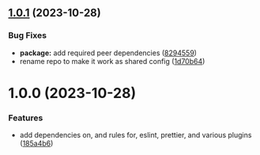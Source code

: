## [1.0.1](https://github.com/Lundalogik/eslint-config/compare/v1.0.0...v1.0.1) (2023-10-28)


### Bug Fixes


* **package:** add required peer dependencies ([8294559](https://github.com/Lundalogik/eslint-config/commit/8294559b3b180c1327625663c204df1f33fcd78e))
* rename repo to make it work as shared config ([1d70b64](https://github.com/Lundalogik/eslint-config/commit/1d70b64c10e49f3a10c852a2a6affb382b3b4e95))

# 1.0.0 (2023-10-28)


### Features


* add dependencies on, and rules for, eslint, prettier, and various plugins ([185a4b6](https://github.com/Lundalogik/lime-frontend-lint/commit/185a4b60365476a87c943a3fa951aba64cb708bb))
